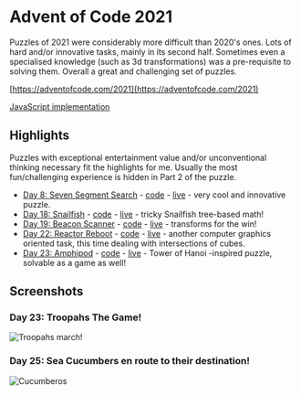 # Advent of Code 2021

Puzzles of 2021 were considerably more difficult than 2020's ones. Lots of hard and/or innovative tasks, mainly in its second half. Sometimes even a specialised knowledge (such as 3d transformations) was a pre-requisite to solving them. Overall a great and challenging set of puzzles.

[https://adventofcode.com/2021](https://adventofcode.com/2021)

[JavaScript implementation](https://github.com/surgi1/adventofcode/tree/main/2021)

## Highlights

Puzzles with exceptional entertainment value and/or unconventional thinking necessary fit the highlights for me. Usually the most fun/challenging experience is hidden in Part 2 of the puzzle.

* [Day 8: Seven Segment Search](https://adventofcode.com/2021/day/8) - [code](https://github.com/surgi1/adventofcode/tree/main/2021/day8) - [live](https://surgi1.github.io/adventofcode/2021/day8) - very cool and innovative puzzle.
* [Day 18: Snailfish](https://adventofcode.com/2021/day/18) - [code](https://github.com/surgi1/adventofcode/tree/main/2021/day18) - [live](https://surgi1.github.io/adventofcode/2021/day18) - tricky Snailfish tree-based math!
* [Day 19: Beacon Scanner](https://adventofcode.com/2021/day/19) - [code](https://github.com/surgi1/adventofcode/tree/main/2021/day19) - [live](https://surgi1.github.io/adventofcode/2021/day19) - transforms for the win!
* [Day 22: Reactor Reboot](https://adventofcode.com/2021/day/22) - [code](https://github.com/surgi1/adventofcode/tree/main/2021/day22) - [live](https://surgi1.github.io/adventofcode/2021/day22) - another computer graphics oriented task, this time dealing with intersections of cubes.
* [Day 23: Amphipod](https://adventofcode.com/2021/day/23) - [code](https://github.com/surgi1/adventofcode/tree/main/2021/day23) - [live](https://surgi1.github.io/adventofcode/2021/day23/index.game.html) - Tower of Hanoi -inspired puzzle, solvable as a game as well!

## Screenshots

### Day 23: Troopahs The Game!

![Troopahs march!](https://surgi1.github.io/adventofcode/screenshots/2021_23.png)

### Day 25: Sea Cucumbers en route to their destination!

![Cucumberos](https://surgi1.github.io/adventofcode/screenshots/2021_25.png)
